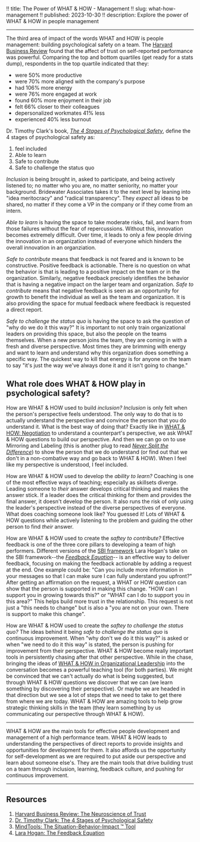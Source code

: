 !! title: The Power of WHAT & HOW - Management
!! slug: what-how-management
!! published: 2023-10-30
!! description: Explore the power of WHAT & HOW in people management

---

The third area of impact of the words WHAT and HOW is people management: building psychological safety on a team. The
[Harvard Business Review](https://hbr.org/2017/01/the-neuroscience-of-trust) found that the affect of trust on
self-reported performance was powerful.  Comparing the top and bottom quartiles (get ready for a stats dump), respondents
in the top quartile indicated that they:

- were 50% more productive
- were 70% more aligned with the company's purpose
- had 106% more energy
- were 76% more engaged at work
- found 60% more enjoyment in their job
- felt 66% closer to their colleagues
- depersonalized workmates 41% less
- experienced 40% less burnout

Dr. Timothy Clark's book, 
[_The 4 Stages of Psychological Safety_](https://www.penguinrandomhouse.com/books/617259/the-4-stages-of-psychological-safety-by-tim-clark), 
define the 4 stages of psychological safety as:

1. feel included
2. Able to learn
3. Safe to contribute
4. Safe to challenge the status quo

_Inclusion_ is being brought in, asked to participate, and being actively listened to; no matter who you are, no matter
seniority, no matter your background. Bridewater Associates takes it to the next level by leaning into "idea
meritocracy" and "radical transparency". They _expect_ all ideas to be shared, no matter if they come a VP in the
company or if they come from an intern. 

_Able to learn_ is having the space to take moderate risks, fail, and learn from those failures without the fear of
repercussions. Without this, innovation becomes extremely difficult. Over time, it leads to only a few people driving
the innovation in an organization instead of everyone which hinders the overall innovation in an organziation.

_Safe to contribute_ means that feedback is not feared and is known to be constructive. Positive feedback is actionable.
There is no question on what the behavior is that is leading to a positive impact on the team or in the organization.
Similarly, negative feedback precisely identifies the behavior that is having a negative impact on the larger team and
organization. _Safe to contribute_ means that negative feedback is seen as an opportunity for growth to benefit the
individual as well as the team and organization. It is also providing the space for mutual feedback where feedback is
requested a direct report.

_Safe to challenge the status quo_ is having the space to ask the question of "why do we do it this way?" It is
important to not only train organizational leaders on providing this space, but also the people on the teams themselves.
When a new person joins the team, they are coming in with a fresh and diverse perspective. Most times they are brimming
with energy and want to learn and understand why this organization does something a specific way. The quickest way to
kill that energy is for anyone on the team to say "it's just the way we've always done it and it isn't going to change."

## What role does WHAT & HOW play in psychological safety?

How are WHAT & HOW used to build _inclusion?_ _Inclusion_ is only felt when the person's perspective feels understood.
The only way to do that is to actually understand the perspective and convince the person that you do understand it.
What is the best way of doing that? Exactly like in [WHAT & HOW: Negotiation](./posts/what-how-negotiation) to
understand a counterpart's perspective, we ask WHAT & HOW questions to build our perspective. And then we can go on to
use Mirroring and Labeling (this is another plug to read 
[_Never Split the Difference_](https://www.blackswanltd.com/never-split-the-difference)) to show the person that we do
understand (or find out that we don't in a non-combative way and go back to WHAT & HOW). When I feel like my perspective
is understood, I feel included.

How are WHAT & HOW used to develop the _ability to learn?_ Coaching is one of the most effective ways of teaching;
especially as skillsets diverge. Leading someone to _their_ answer develops critical thinking and makes the answer
stick. If a leader does the critical thinking for them and provides the final answer, it doesn't develop the person. It
also runs the risk of only using the leader's perspective instead of the diverse perspectives of everyone. What does
coaching someone look like? You guessed it! Lots of WHAT & HOW questions while actively listening to the problem and
guiding the other person to find _their_ answer.

How are WHAT & HOW used to create the _saftey to contribute?_ Effective feedback is one of the three core pillars to
developing a team of high performers. Different versions of the 
[SBI framework](https://www.ccl.org/articles/leading-effectively-articles/closing-the-gap-between-intent-vs-impact-sbii/)
Lara Hogan's take on the SBI framework--the [_Feedback Equation_](https://larahogan.me/blog/feedback-equation/)-- is an
effective way to deliver feedback, focusing on making the feedback actionable by adding a request at the end. One
example could be: "Can you include more information in your messages so that I can make sure I can fully understand you
upfront?" After getting an affirmation on the request, a WHAT or HOW question can show that the person is supported in
making this change. "HOW can I support you in growing towards this?" or "WHAT can I do to support you in this area?"
This helps build more trust in the relationship. This request is not just a "this needs to change" but is also a "you
are not on your own. There is support to make this change".

How are WHAT & HOW used to create the _saftey to challenge the status quo?_ The ideas behind it being _safe to challenge
the status quo_ is continuous improvement. When "why don't we do it this way?" is asked or when "we need to do it this
way" is stated, the person is pushing for improvement from their perspective. WHAT & HOW become really important tools
in persistently chasing after that other perspective. While in the chase, bringing the ideas of 
[WHAT & HOW in Organizational Leadership](./posts/what-how-organizational-leadership) into the conversation becomes a
powerful teaching tool (for both parties). We might be convinced that we can't actually do what is being suggested, but
through WHAT & HOW questions we discover that we can (we learn something by discovering their perspective). Or maybe we
are headed in that direction but we see a lot of steps that we need to take to get there from where we are today. WHAT &
HOW are amazing tools to help grow strategic thinking skills in the team (they learn something by us communicating our
perspective through WHAT & HOW). 

---

WHAT & HOW are the main tools for effective people development and management of a high performance team. WHAT & HOW
leads to understanding the perspectives of direct reports to provide insights and opportunities for development for
them. It also affords us the opportunity for self-development as we are required to put aside our perspective and learn
about someone else's. They are the main tools that drive building trust on a team through inclusion, learning, feedback
culture, and pushing for continuous improvement. 

---

## Resources 

1. [Harvard Business Review: The Neuroscience of Trust](https://hbr.org/2017/01/the-neuroscience-of-trust)
2. [Dr. Timothy Clark: The 4 Stages of Psychological Safety](https://www.penguinrandomhouse.com/books/617259/the-4-stages-of-psychological-safety-by-tim-clark/)
3. [MindTools: The Situation-Behavior-Impact :tm: Tool](https://www.mindtools.com/ay86376/the-situation-behavior-impact-feedback-tool)
3. [Lara Hogan: The Feedback Equation](https://larahogan.me/blog/feedback-equation/)
